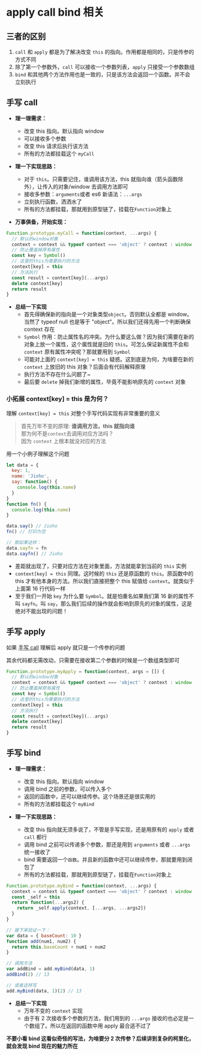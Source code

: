 # apply call bind 相关

## 三者的区别

1. `call` 和 `apply` 都是为了解决改变 `this` 的指向。作用都是相同的，只是传参的方式不同
2. 除了第一个参数外，`call` 可以接收一个参数列表，`apply` 只接受一个参数数组
3. `bind` 和其他两个方法作用也是一致的，只是该方法会返回一个函数。并不会立刻执行

## 手写 call

- **理一理需求：**
  - 改变 this 指向。默认指向 window
  - 可以接收多个参数
  - 改变 this 请求后执行该方法
  - 所有的方法都挂载这个 `myCall`
- **理一下实现思路：**

  - 对于 `this`。只需要记住，谁调用该方法，this 就指向谁（箭头函数除外），让传入的对象/window 去调用方法即可
  - 接收多参数：`arguments`或者 es6 新语法：`...args`
  - 立刻执行函数，洒洒水了
  - 所有的方法都挂载，那就用到原型链了，挂载在`Function`对象上

- **万事俱备，开始实现：**

```js {5,10}
Function.prototype.myCall = function(context, ...args) {
  // 默认的window对象
  context = context && typeof context === 'object' ? context : window
  // 防止覆盖掉原有属性
  const key = Symbol()
  // 这里的this为需要执行的方法
  context[key] = this
  // 方法执行
  const result = context[key](...args)
  delete context[key]
  return result
}
```

- **总结一下实现**
  - 首先得确保新的指向是一个对象类型`object`。否则默认全都是 window。当然了 typeof null 也是等于 "object"。所以我们还得先用一个判断确保 context 存在
  - `Symbol` 作用：防止属性名的冲突。为什么要这么做？因为我们需要在新的对象上放一个属性，这个属性就是旧的 `this`。可怎么保证新属性不会和 `context` 原有属性冲突呢？那就要用到 `Symbol`
  - 可能对上面的 `context[key] = this` 疑惑。这到底是为何，为啥要在新的 `context` 上放旧的 this 对象？后面会有代码解释原理
  - 执行方法不存在什么问题了~
  - 最后要 `delete` 掉我们新增的属性，毕竟不能影响原先的 `context` 对象

### 小拓展 context[key] = this 是为何？

理解 `context[key] = this` 对整个手写代码实现有非常重要的意义

> 首先万年不变的原理: **谁调用方法，this 就指向谁**  
> 那为何不是`context`去调用对应方法吗？  
> 因为 `context` 上根本就没对应的方法

用一个小例子理解这个问题

```js {16}
let data = {
  key: 1,
  name: 'Jioho',
  say: function() {
    console.log(this.name)
  }
}
function fn() {
  console.log(this.name)
}

data.say() // Jioho
fn() // 打印为空

// 那如果这样：
data.sayfn = fn
data.sayfn() // Jioho
```

- 差距就出现了，只要对应方法在对象里面，方法就能拿到当前的 `this` 实例
- `context[key] = this` 同理。这时候的 `this` 还是原函数的 `this`。原函数中的 this 才有他本身的方法。所以我们直接把整个 this 赋值给 `context`。就类似于上面第 16 行代码一样
- 至于我们一开始 `key` 为什么要 `Symbol`。就是怕重名如果我们第 16 新的属性不叫 `sayfn`。叫 `say`，那么我们后续的操作就会影响到原先的对象的属性，这是绝对不能出现的问题！

## 手写 apply

如果 [手写 call](#手写-call) 理解后 apply 就只是一个传参的问题

其余代码都无需改动，只需要在接收第二个参数的时候是一个数组类型即可

```js {1}
Function.prototype.myApply = function(context, args = []) {
  // 默认的window对象
  context = context && typeof context === 'object' ? context : window
  // 防止覆盖掉原有属性
  const key = Symbol()
  // 这里的this为需要执行的方法
  context[key] = this
  // 方法执行
  const result = context[key](...args)
  delete context[key]
  return result
}
```

## 手写 bind

- **理一理需求：**

  - 改变 this 指向。默认指向 window
  - 调用 bind 之前的参数，可以传入多个
  - 返回的函数中，还可以继续传参。这个场景还是很实用的
  - 所有的方法都挂载这个 `myBind`

- **理一下实现思路：**
  - 改变 this 指向就无须多说了，不管是手写实现，还是用原有的 `apply` 或者 `call` 都行
  - 调用 bind 之前可以传递多个参数，那还是用到 `arguments` 或者 `...args` 统一接收了
  - bind 需要返回一个`函数`。并且新的函数中还可以继续传参，那就要用到闭包了
  - 所有的方法都挂载，那就用到原型链了，挂载在`Function`对象上

```js
Function.prototype.myBind = function(context, ...args) {
  context = context && typeof context === 'object' ? context : window
  const _self = this
  return function(...args2) {
    return _self.apply(context, [...args, ...args2])
  }
}

// 接下来验证一下：
var data = { baseCount: 10 }
function add(num1, num2) {
  return this.baseCount + num1 + num2
}

// 调用方法
var addBind = add.myBind(data, 1)
addBind(2) // 13

// 或者这样写
add.myBind(data, 1)(2) // 13
```

- **总结一下实现**
  - 万年不变的 `context` 实现
  - 由于有 2 次接收多个参数的方法，我们用到的 `...args` 接收的也必定是一个数组了。所以在返回的函数中用 apply 最合适不过了

**不要小看 bind 这看似奇怪的写法，为啥要分 2 次传参？后续讲到复杂的柯里化，就会发现 bind 现在的魅力所在**
